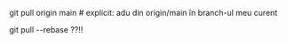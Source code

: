 
git pull origin main     # explicit: adu din origin/main în branch-ul meu curent

git pull --rebase ??!!
 